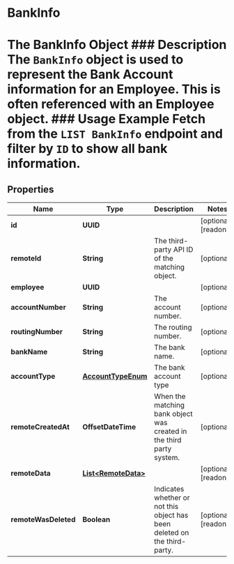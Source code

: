 

# BankInfo

# The BankInfo Object ### Description The `BankInfo` object is used to represent the Bank Account information for an Employee. This is often referenced with an Employee object.  ### Usage Example Fetch from the `LIST BankInfo` endpoint and filter by `ID` to show all bank information.

## Properties

Name | Type | Description | Notes
------------ | ------------- | ------------- | -------------
**id** | **UUID** |  |  [optional] [readonly]
**remoteId** | **String** | The third-party API ID of the matching object. |  [optional]
**employee** | **UUID** |  |  [optional]
**accountNumber** | **String** | The account number. |  [optional]
**routingNumber** | **String** | The routing number. |  [optional]
**bankName** | **String** | The bank name. |  [optional]
**accountType** | [**AccountTypeEnum**](AccountTypeEnum.md) | The bank account type |  [optional]
**remoteCreatedAt** | **OffsetDateTime** | When the matching bank object was created in the third party system. |  [optional]
**remoteData** | [**List&lt;RemoteData&gt;**](RemoteData.md) |  |  [optional] [readonly]
**remoteWasDeleted** | **Boolean** | Indicates whether or not this object has been deleted on the third-party. |  [optional] [readonly]



